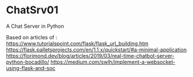 # ChatSrv01
A Chat Server in Python

Based on articles of :
                        https://www.tutorialspoint.com/flask/flask_url_building.htm
                        https://flask.palletsprojects.com/en/1.1.x/quickstart/#a-minimal-application
                        https://florimond.dev/blog/articles/2019/03/real-time-chatbot-server-python-bocadillo/
                        https://medium.com/swlh/implement-a-websocket-using-flask-and-soc
